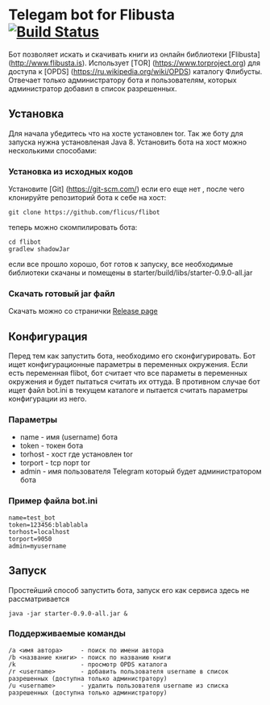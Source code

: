 # Telegam bot for Flibusta [![Build Status](https://travis-ci.org/flicus/flibot.png)](https://travis-ci.org/flicus/flibot)
Бот позволяет искать и скачивать книги из онлайн библиотеки [Flibusta] (http://www.flibusta.is). Использует [TOR] (https://www.torproject.org) для доступа к [OPDS] (https://ru.wikipedia.org/wiki/OPDS) каталогу Флибусты. Отвечает только администратору бота и пользователям, которых администратор добавил в список разрешенных.
## Установка
Для начала убедитесь что на хосте установлен tor. Так же боту для запуска нужна установленая Java 8. Установить бота на хост можно несколькими способами:
### Установка из исходных кодов
Установите [Git] (https://git-scm.com/) если его еще нет , после чего клонируйте репозиторий бота к себе на хост:
```
git clone https://github.com/flicus/flibot
```
теперь можно скомпилировать бота:
```
cd flibot
gradlew shadowJar
```
если все прошло хорошо, бот готов к запуску, все необходимые библиотеки скачаны и помещены в starter/build/libs/starter-0.9.0-all.jar  
### Скачать готовый jar файл
 Скачать можно со странички [Release page](https://github.com/flicus/flibot/releases)
## Конфигурация
Перед тем как запустить бота, необходимо его сконфигурировать. Бот ищет конфигурационные параметры в переменных окружения. Если есть переменная flibot, бот считает что все параметы в переменных окружения и будет пытаться считать их оттуда. В противном случае бот ищет файл bot.ini в текущем каталоге и пытается считать параметры конфигурации из него.
### Параметры
- name    - имя (username) бота
- token   - токен бота
- torhost - хост где установлен tor 
- torport - tcp порт tor
- admin   - имя пользователя Telegram который будет администратором бота

### Пример файла bot.ini
```
name=test_bot
token=123456:blablabla
torhost=localhost
torport=9050
admin=myusername
```
## Запуск
Простейший способ запустить бота, запуск его как сервиса здесь не рассматривается
```
java -jar starter-0.9.0-all.jar &
```
### Поддерживаемые команды
```
/a <имя автора>     - поиск по имени автора
/b <название книги> - поиск по названию книги
/k                  - просмотр OPDS каталога
/r <username>       - добавить пользователя username в список разрешенных (доступна только администратору)
/u <username>       - удалить пользователя username из списка разрешенных (доступна только администратору)
```